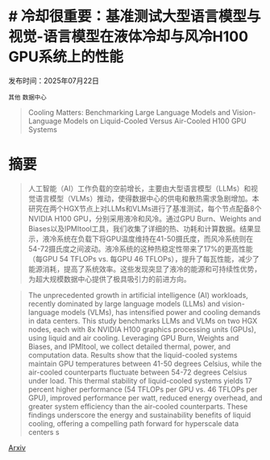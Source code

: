 # # 冷却很重要：基准测试大型语言模型与视觉-语言模型在液体冷却与风冷H100 GPU系统上的性能

发布时间：2025年07月22日

`其他` `数据中心`

> Cooling Matters: Benchmarking Large Language Models and Vision-Language Models on Liquid-Cooled Versus Air-Cooled H100 GPU Systems

# 摘要

> 人工智能（AI）工作负载的空前增长，主要由大型语言模型（LLMs）和视觉语言模型（VLMs）推动，使得数据中心的供电和散热需求急剧增加。本研究在两个HGX节点上对LLMs和VLMs进行了基准测试，每个节点配备8个NVIDIA H100 GPU，分别采用液冷和风冷。通过GPU Burn、Weights and Biases以及IPMItool工具，我们收集了详细的热、功耗和计算数据。结果显示，液冷系统在负载下将GPU温度维持在41-50摄氏度，而风冷系统则在54-72摄氏度之间波动。液冷系统的这种热稳定性带来了17%的更高性能（每GPU 54 TFLOPs vs. 每GPU 46 TFLOPs），提升了每瓦性能，减少了能源消耗，提高了系统效率。这些发现突显了液冷的能源和可持续性优势，为超大规模数据中心提供了极具吸引力的前进方向。

> The unprecedented growth in artificial intelligence (AI) workloads, recently dominated by large language models (LLMs) and vision-language models (VLMs), has intensified power and cooling demands in data centers. This study benchmarks LLMs and VLMs on two HGX nodes, each with 8x NVIDIA H100 graphics processing units (GPUs), using liquid and air cooling. Leveraging GPU Burn, Weights and Biases, and IPMItool, we collect detailed thermal, power, and computation data. Results show that the liquid-cooled systems maintain GPU temperatures between 41-50 degrees Celsius, while the air-cooled counterparts fluctuate between 54-72 degrees Celsius under load. This thermal stability of liquid-cooled systems yields 17 percent higher performance (54 TFLOPs per GPU vs. 46 TFLOPs per GPU), improved performance per watt, reduced energy overhead, and greater system efficiency than the air-cooled counterparts. These findings underscore the energy and sustainability benefits of liquid cooling, offering a compelling path forward for hyperscale data centers s

[Arxiv](https://arxiv.org/abs/2507.16781)
